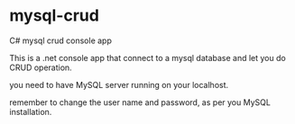 # mysql-crud
C# mysql crud console app

This is a .net console app that connect to a mysql database and let you do CRUD operation.

you need to have MySQL server running on your localhost. 

remember to change the user name and password, as per you MySQL installation. 
